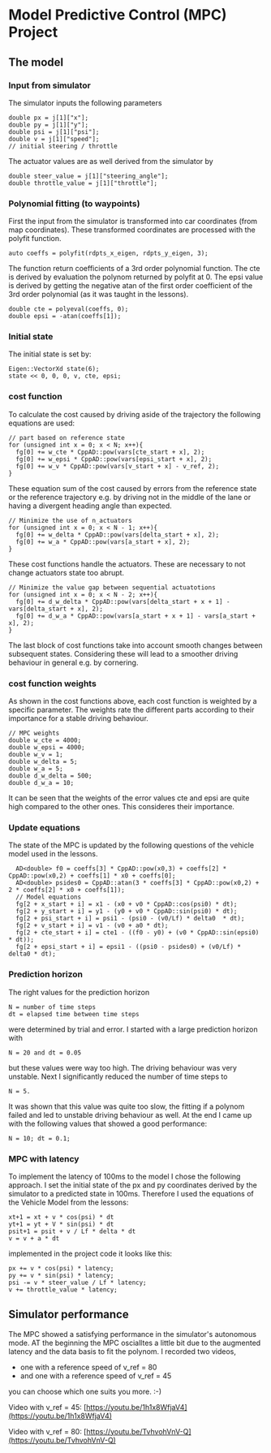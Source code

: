 # Model Predictive Control (MPC) Project


## The model

### Input from simulator
The simulator inputs the following parameters

    double px = j[1]["x"];
    double py = j[1]["y"];
    double psi = j[1]["psi"];
    double v = j[1]["speed"];
    // initial steering / throttle

The actuator values are as well derived from the simulator by
	
    double steer_value = j[1]["steering_angle"];
    double throttle_value = j[1]["throttle"];

### Polynomial fitting (to waypoints)
First the input from the simulator is transformed into car coordinates (from map coordinates).
These transformed coordinates are processed with the polyfit function.

    auto coeffs = polyfit(rdpts_x_eigen, rdpts_y_eigen, 3);
The function return coefficients of a 3rd order polynomial function.
The cte is derived by evaluation the polynom returned by polyfit at 0.
The epsi value is derived by getting the negative atan of the first order coefficient of the 3rd order polynomial (as it was taught in the lessons).

    double cte = polyeval(coeffs, 0);
    double epsi = -atan(coeffs[1]);


### Initial state
The initial state is set by:

    Eigen::VectorXd state(6);
    state << 0, 0, 0, v, cte, epsi;

### cost function

To calculate the cost caused by driving aside of the trajectory the following equations are used:

    // part based on reference state
    for (unsigned int x = 0; x < N; x++){
      fg[0] += w_cte * CppAD::pow(vars[cte_start + x], 2);
      fg[0] += w_epsi * CppAD::pow(vars[epsi_start + x], 2);
      fg[0] += w_v * CppAD::pow(vars[v_start + x] - v_ref, 2);
    }

These equation sum of the cost caused by errors from the reference state or the reference trajectory e.g. by driving not in the middle of the lane or having a divergent heading angle than expected.

    // Minimize the use of n_actuators
    for (unsigned int x = 0; x < N - 1; x++){
      fg[0] += w_delta * CppAD::pow(vars[delta_start + x], 2);
      fg[0] += w_a * CppAD::pow(vars[a_start + x], 2);
    }

These cost functions handle the actuators. These are necessary to not change actuators state too abrupt.

    // Minimize the value gap between sequential actuatotions
    for (unsigned int x = 0; x < N - 2; x++){
      fg[0] += d_w_delta * CppAD::pow(vars[delta_start + x + 1] - vars[delta_start + x], 2);
      fg[0] += d_w_a * CppAD::pow(vars[a_start + x + 1] - vars[a_start + x], 2);
    }
The last block of cost functions take into account smooth changes between subsequent states. Considering these will lead to a smoother driving behaviour in general e.g. by cornering.

### cost function weights

As shown in the cost functions above, each cost function is weighted by a specific parameter. The weights rate the different parts according to their importance for a stable driving behaviour.

    // MPC weights
    double w_cte = 4000;
    double w_epsi = 4000;
    double w_v = 1;
    double w_delta = 5;
    double w_a = 5;
    double d_w_delta = 500;
    double d_w_a = 10;
It can be seen that the weights of the error values cte and epsi are quite high compared to the other ones. This consideres their importance.

### Update equations
The state of the MPC is updated by the following questions of the vehicle model used in the lessons.

      AD<double> f0 = coeffs[3] * CppAD::pow(x0,3) + coeffs[2] * CppAD::pow(x0,2) + coeffs[1] * x0 + coeffs[0];
      AD<double> psides0 = CppAD::atan(3 * coeffs[3] * CppAD::pow(x0,2) + 2 * coeffs[2] * x0 + coeffs[1]);
      // Model equations
      fg[2 + x_start + i] = x1 - (x0 + v0 * CppAD::cos(psi0) * dt);
      fg[2 + y_start + i] = y1 - (y0 + v0 * CppAD::sin(psi0) * dt);
      fg[2 + psi_start + i] = psi1 - (psi0 - (v0/Lf) * delta0  * dt);
      fg[2 + v_start + i] = v1 - (v0 + a0 * dt);
      fg[2 + cte_start + i] = cte1 - ((f0 - y0) + (v0 * CppAD::sin(epsi0) * dt));
      fg[2 + epsi_start + i] = epsi1 - ((psi0 - psides0) + (v0/Lf) * delta0 * dt);



### Prediction horizon

The right values for the prediction horizon 

    N = number of time steps
    dt = elapsed time between time steps
    
were determined by trial and error. I started with a large prediction horizon with 

    N = 20 and dt = 0.05
but these values were way too high. The driving behaviour was very unstable.
Next I significantly reduced the number of time steps to

    N = 5.
It was shown that this value was quite too slow, the fitting if a polynom failed and led to unstable driving behaviour as well.
At the end I came up with the following values that showed a good performance:

    N = 10; dt = 0.1;


### MPC with latency

To implement the latency of 100ms to the model I chose the following approach. I set the initial state of the px and py coordinates derived by the simulator to a predicted state in 100ms. Therefore I used the equations of the Vehicle Model from the lessons:

    xt+1 = xt + v * cos(psi) * dt
    yt+1 = yt + V * sin(psi) * dt
	psit+1 = psit + v / Lf * delta * dt
	v = v + a * dt

implemented in the project code it looks like this:

    px += v * cos(psi) * latency;
    py += v * sin(psi) * latency;
    psi -= v * steer_value / Lf * latency;
    v += throttle_value * latency;


## Simulator performance

The MPC showed a satisfying performance in the simulator's autonomous mode. AT the beginning the MPC oscialltes a little bit due to the augmented latency and the data basis to fit the polynom.
I recorded two videos, 


- one with a reference speed of v_ref = 80
- and one with a reference speed of v_ref = 45

you can choose which one suits you more. :-)

Video with v_ref = 45:
[https://youtu.be/1h1x8WfjaV4](https://youtu.be/1h1x8WfjaV4)

Video with v_ref = 80:
[https://youtu.be/TvhvohVnV-Q](https://youtu.be/TvhvohVnV-Q)